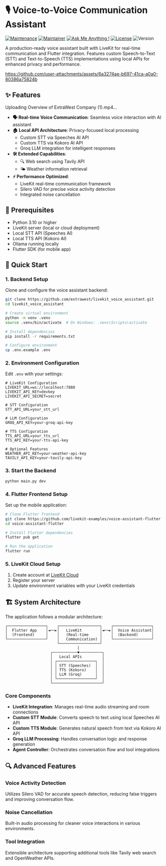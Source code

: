 # 🎙️ Voice-to-Voice Communication Assistant

[![Maintenance](https://img.shields.io/badge/Maintained%3F-yes-green.svg)]()
[![Maintainer](https://img.shields.io/static/v1?label=Yevhen%20Ruban&message=Maintainer&color=red)](mailto:oleksandr.samoilenko@extrawest.com)
[![Ask Me Anything !](https://img.shields.io/badge/Ask%20me-anything-1abc9c.svg)]()
[![License](https://img.shields.io/badge/License-MIT-blue.svg)](https://opensource.org/licenses/MIT)
![Version](https://img.shields.io/badge/version-1.0.0-blue)

A production-ready voice assistant built with LiveKit for real-time communication and Flutter integration. Features custom Speech-to-Text (STT) and Text-to-Speech (TTS) implementations using local APIs for enhanced privacy and performance.




https://github.com/user-attachments/assets/6a3274ae-b697-41ca-a0a0-80386a75824b



## ✨ Features

Uploading Overview of ExtraWest Company (1).mp4…



-   **🗣️ Real-time Voice Communication**: Seamless voice interaction with AI assistant
-   **🏠 Local API Architecture**: Privacy-focused local processing
    -   Custom STT via Speeches AI API
    -   Custom TTS via Kokoro AI API
    -   Groq LLM integration for intelligent responses
-   **🛠️ Extended Capabilities**:
    -   🔍 Web search using Tavily API
    -   🌤️ Weather information retrieval
-   **⚡ Performance Optimized**:
    -   LiveKit real-time communication framework
    -   Silero VAD for precise voice activity detection
    -   Integrated noise cancellation

## 🔧 Prerequisites

-   Python 3.10 or higher
-   LiveKit server (local or cloud deployment)
-   Local STT API (Speeches AI)
-   Local TTS API (Kokoro AI)
-   Ollama running locally
-   Flutter SDK (for mobile app)

## 🚀 Quick Start

### 1. Backend Setup

Clone and configure the voice assistant backend:

```bash
git clone https://github.com/extrawest/livekit_voice_assistant.git
cd livekit_voice_assistant

# Create virtual environment
python -m venv .venv
source .venv/bin/activate  # On Windows: .venv\Scripts\activate

# Install dependencies
pip install -r requirements.txt

# Configure environment
cp .env.example .env
```

### 2. Environment Configuration

Edit `.env` with your settings:

```env
# LiveKit Configuration
LIVEKIT_URL=ws://localhost:7880
LIVEKIT_API_KEY=devkey
LIVEKIT_API_SECRET=secret

# STT Configuration
STT_API_URL=your_stt_url

# LLM Configuration
GROQ_API_KEY=your-groq-api-key

# TTS Configuration
TTS_API_URL=your_tts_url
TTS_API_KEY=your-tts-api-key

# Optional Features
WEATHER_API_KEY=your-weather-api-key
TAVILY_API_KEY=your-tavily-api-key
```

### 3. Start the Backend

```bash
python main.py dev
```

### 4. Flutter Frontend Setup

Set up the mobile application:

```bash
# Clone Flutter frontend
git clone https://github.com/livekit-examples/voice-assistant-flutter
cd voice-assistant-flutter

# Install Flutter dependencies
flutter pub get

# Run the application
flutter run
```

### 5. LiveKit Cloud Setup

1. Create account at [LiveKit Cloud](https://cloud.livekit.io/)
2. Register your server
3. Update environment variables with your LiveKit credentials

## 🏗️ System Architecture

The application follows a modular architecture:

```
┌─────────────────┐    ┌──────────────────┐    ┌─────────────────┐
│  Flutter App    │◄──►│   LiveKit        │◄──►│  Voice Assistant│
│  (Frontend)     │    │   (Real-time     │    │  (Backend)      │
└─────────────────┘    │   Communication) │    └─────────────────┘
                       └──────────────────┘
                                │
                    ┌───────────▼──────────┐
                    │   Local APIs         │
                    │ ┌─────────────────┐  │
                    │ │ STT (Speeches)  │  │
                    │ │ TTS (Kokoro)    │  │
                    │ │ LLM (Groq)      │  │
                    │ └─────────────────┘  │
                    └──────────────────────┘
```

### Core Components

-   **LiveKit Integration**: Manages real-time audio streaming and room connections
-   **Custom STT Module**: Converts speech to text using local Speeches AI API
-   **Custom TTS Module**: Generates natural speech from text via Kokoro AI API
-   **Groq LLM Processing**: Handles conversation logic and response generation
-   **Agent Controller**: Orchestrates conversation flow and tool integrations

## 🔍 Advanced Features

### Voice Activity Detection

Utilizes Silero VAD for accurate speech detection, reducing false triggers and improving conversation flow.

### Noise Cancellation

Built-in audio processing for cleaner voice interactions in various environments.

### Tool Integration

Extensible architecture supporting additional tools like Tavily web search and OpenWeather APIs.
